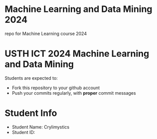 # Machine Learning and Data Mining 2024

repo for Machine Learning course 2024

# USTH ICT 2024 Machine Learning and Data Mining

Students are expected to:

- Fork this repository to your github account
- Push your commits regularly, with **proper** commit messages

# Student Info

- Student Name: Crylimystics
- Student ID:
